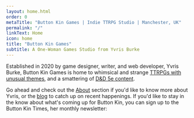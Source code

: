 ```yaml
---
layout: home.html
order: 0
metaTitle: "Button Kin Games | Indie TTRPG Studio | Manchester, UK"
permalink: "/"
linkText: Home
icon: home
title: "Button Kin Games"
subtitle: A One-Woman Games Studio from Yvris Burke
---
```


Established in 2020 by game designer, writer, and web developer, Yvris Burke, Button Kin Games is home to whimsical and strange [TTRPGs with unusual themes](/games/), and a smattering of [D&D 5e content](/adventures/).

Go ahead and check out the [About](/about/) section if you'd like to know more about Yvris, or the [blog](/newsletter/) to catch up on recent happenings. If you'd like to stay in the know about what's coming up for Button Kin, you can sign up to the Button Kin Times, her monthly newsletter:
